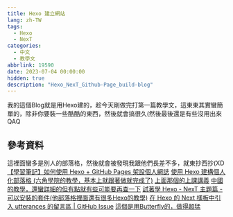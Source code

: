 ```yaml
---
title: Hexo 建立網站
lang: zh-TW
tags:
  - Hexo
  - NexT
categories:
  - 中文
  - 教學文
abbrlink: 19590
date: 2023-07-04 00:00:00
hidden: true
description: "Hexo_NexT_Github-Page_build-blog"
---
```


我的這個Blog就是用Hexo建的，趁今天剛做完打第一篇教學文，這東東其實蠻簡單的，除非你要裝一些酷酷的東西，然後就會搞很久(然後最後還是有些沒用出來QAQ

## 參考資料

這裡面蠻多是別人的部落格，然後就會被發現我跟他們長差不多，就東抄西抄(XD
[【學習筆記】如何使用 Hexo + GitHub Pages 架設個人網誌](https://hackmd.io/@Heidi-Liu/note-hexo-github#常用指令)
[使用 Hexo 建構個人化部落格 (六角學院的教學，基本上就跟著做就完成了)](https://youtu.be/jOJI9ekTzK8)
[上面那個的上課講義](https://paper.dropbox.com/doc/Hexo--7zSMDUvNPffmjdilVv3AA)
[中國的教學，還蠻詳細的但有點就有些可能要再查一下](https://blog.csdn.net/as480133937/article/details/100138838)
[試著學 Hexo - NexT 主題篇 - 可以安裝的套件(他部落格裡面還有很多Hexo的教學)](https://israynotarray.com/hexo/20201003/38607376/)
[在 Hexo 的 Next 樣板中引入 utterances 的留言區 | GitHub Issue](https://nijialin.com/2021/05/15/hexo-utterances-comment/)
[這個是用Butterfly的，做得超猛](https://zsyyblog.com)
